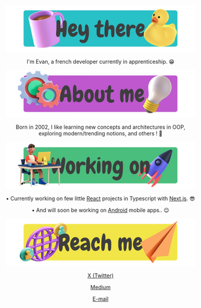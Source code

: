 <div align="center">
  <img src="assets/img/hey_there.png" alt="Hey There Banner" width="600">
  <p>I'm Evan, a french developer currently in apprenticeship. 😁</p> 
</div>

<div align="center">
  <img src="assets/img/about_me.png" alt="About Me Banner" width="600">
  <p>Born in 2002, I like learning new concepts and architectures in OOP, exploring modern/trending notions, and others ! 🤩</p> 
</div>

<div align="center">
  <img src="assets/img/working_on.png" alt="Working on" width="600">
  <div>
    <p>• Currently working on few little <a href="https://react.dev" target="_blank">React</a> projects in Typescript with <a href="https://nextjs.org" target="_blank">Next.js</a>. 😎</p>
    <p>• And will soon be working on <a href="https://developer.android.com" target="_blank">Android</a> mobile apps.. 😉</p>
  </div>
</div>

<div align="center">
  <img src="assets/img/reach_me.png" alt="Reach me" width="600">
  <div>
    <p><a href="https://x.com/const_evan">X (Twitter)</a></p>
    <p><a href="https://medium.com/@evanguyot.pro">Medium</a></p>
    <p><a href="mailto:evanguyot.pro@gmail.com">E-mail</a></p>
  </div>
</div>
